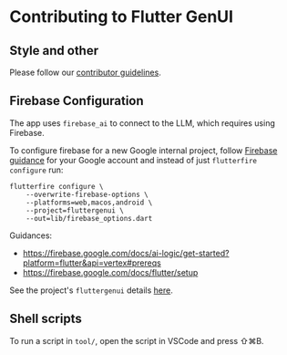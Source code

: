 # Contributing to Flutter GenUI

## Style and other

Please follow our
[contributor guidelines](https://github.com/flutter/flutter/blob/master/CONTRIBUTING.md).

## Firebase Configuration

The app uses `firebase_ai` to connect to the LLM, which requires using Firebase.

To configure firebase for a new Google internal project, follow
[Firebase guidance](https://firebase.google.com/docs/flutter/setup)
for your Google account and instead of just `flutterfire configure` run:

```shell
flutterfire configure \
    --overwrite-firebase-options \
    --platforms=web,macos,android \
    --project=fluttergenui \
    --out=lib/firebase_options.dart
```

Guidances:
* https://firebase.google.com/docs/ai-logic/get-started?platform=flutter&api=vertex#prereqs
* https://firebase.google.com/docs/flutter/setup

See the project's `fluttergenui` details
[here](https://pantheon.corp.google.com/welcome?inv=1&invt=Ab4FMw&project=fluttergenui).

## Shell scripts

To run a script in `tool/`, open the script in VSCode and press ⇧⌘B.
